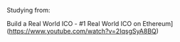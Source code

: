 
Studying from:

Build a Real World ICO - #1 Real World ICO on Ethereum](https://www.youtube.com/watch?v=2IqsgSyA8BQ)






